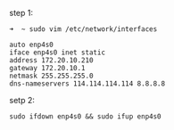 step 1:

```shell
➜  ~ sudo vim /etc/network/interfaces

auto enp4s0
iface enp4s0 inet static
address 172.20.10.210
gateway 172.20.10.1
netmask 255.255.255.0
dns-nameservers 114.114.114.114 8.8.8.8
```

setp 2: 

```shell
sudo ifdown enp4s0 && sudo ifup enp4s0

```



